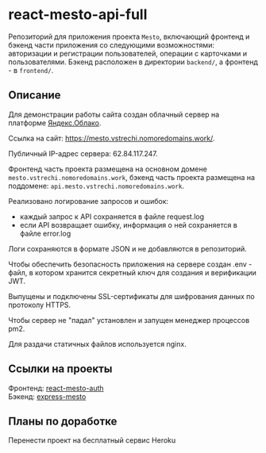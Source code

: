 # react-mesto-api-full
Репозиторий для приложения проекта `Mesto`, включающий фронтенд и бэкенд части приложения со следующими возможностями: авторизации и регистрации пользователей, операции с карточками и пользователями. Бэкенд расположен в директории `backend/`, а фронтенд - в `frontend/`. 

## Описание

Для демонстрации работы сайта создан облачный сервер на платформе [Яндекс.Облако](https://cloud.yandex.ru/).

Ссылка на сайт: https://mesto.vstrechi.nomoredomains.work/.

Публичный IP-адрес сервера: 62.84.117.247.

Фронтенд часть проекта размещена на основном домене `mesto.vstrechi.nomoredomains.work`, бэкенд часть проекта размещена на поддомене: `api.mesto.vstrechi.nomoredomains.work`.

Реализовано логирование запросов и ошибок:
- каждый запрос к API сохраняется в файле request.log
- если API возвращает ошибку, информация о ней сохраняется в файле error.log

Логи сохраняются в формате JSON и не добавляются в репозиторий.

Чтобы обеспечить безопасность приложения на сервере создан .env - файл, в котором хранится секретный ключ для создания и верификации JWT.

Выпущены и подключены SSL-сертификаты для шифрования данных по протоколу HTTPS.

Чтобы сервер не "падал" установлен и запущен менеджер процессов pm2.

Для раздачи статичных файлов используется nginx.

## Ссылки на проекты

Фронтенд: [react-mesto-auth](https://github.com/andreibelyun/react-mesto-auth)  
Бэкенд: [express-mesto](https://github.com/andreibelyun/express-mesto)

## Планы по доработке
Перенести проект на бесплатный сервис Heroku
